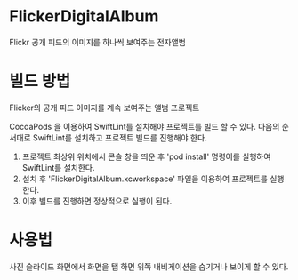 # FlickerDigitalAlbum

Flickr 공개 피드의 이미지를 하나씩 보여주는 전자앨범

# 빌드 방법

Flicker의 공개 피드 이미지를 계속 보여주는 앨범 프로젝트

CocoaPods 을 이용하여 SwiftLint를 설치해야 프로젝트를 빌드 할 수 있다.
다음의 순서대로 SwiftLint를 설치하고 프로젝트 빌드를 진행해야 한다.

1. 프로젝트 최상위 위치에서 콘솔 창을 띄운 후 'pod install' 명령어를 실행하여 SwiftLint를 설치한다.
2. 설치 후 'FlickerDigitalAlbum.xcworkspace' 파일을 이용하여 프로젝트를 실행한다.
3. 이후 빌드를 진행하면 정상적으로 실행이 된다.

# 사용법

사진 슬라이드 화면에서 화면을 탭 하면 위쪽 내비게이션을 숨기거나 보이게 할 수 있다.
